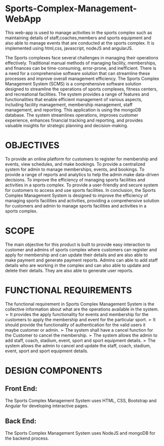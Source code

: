 # Sports-Complex-Management-WebApp
This web-app is used to manage activities in the sports complex such as maintaining details of staff,coaches,members and sports equipment and also able to manage events that are conducted at the sports complex. It is implemented using html,css, javascript, nodeJS and angularJS.

The Sports complexes face several challenges in managing their operations effectively. Traditional manual methods of managing facility, memberships, and finances can be time-consuming, error-prone, and inefficient. There is a need for a comprehensive software solution that can streamline these processes and improve overall management efficiency. The Sports Complex Management System (SCMS) is a comprehensive software solution designed to streamline the operations of sports complexes, fitness centers, and recreational facilities. The system provides a range of features and functionalities that enable efficient management of various aspects, including facility management, membership management, staff management, and reporting. This application is using the mongoDB database. The system streamlines operations, improves customer experience, enhances financial tracking and reporting, and provides valuable insights for strategic planning and decision-making.

# OBJECTIVES
To provide an online platform for customers to register for membership and events, view schedules, and make bookings. To provide a centralized system for admin to manage memberships, events, and bookings. To provide a range of reports and analytics to help the admin make data-driven decisions. To improve the efficiency of managing sports facilities and activities in a sports complex. To provide a user-friendly and secure system for customers to access and use sports facilities. In conclusion, the Sports Complex Management System is designed to improve the efficiency of managing sports facilities and activities, providing a comprehensive solution for customers and admin to manage sports facilities and activities in a sports complex.

# SCOPE

The main objective for this product is built to provide easy interaction to customer and admins of sports complex where customers can register and apply for membership and can update their details and are also able to make payment and generate payment reports. Admins can able to add staff details who are working in the complex and can also able to update and delete their details. They are also able to generate user reports. 	


# FUNCTIONAL REQUIREMENTS
The functional requirement in Sports Complex Management System is the collective 
information about what are the operations available in the system.
➢ It provides the apply functionality for events and membership for the customers to 
apply the membership and event for the particular sport.
➢ It should provide the functionality of authentication for the valid users it maybe 
customer or admin.
➢ The system shall have a cancel function for the Customer to cancel the membership. 
➢ The system allows the admin to add staff, coach, stadium, event, sport and sport 
equipment details. 
➢ The system allows the admin to cancel and update the staff, coach, stadium, event, 
sport and sport equipment details.

# DESIGN COMPONENTS
## Front End:
The Sports Complex Management System uses HTML, CSS, Bootstrap and Angular 
for developing interactive pages.
## Back End:
The Sports Complex Management System uses NodeJS and mongoDB for the 
backend process.
